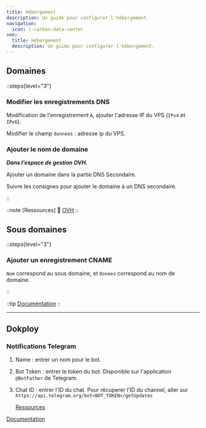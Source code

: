 ```yaml
---
title: Hébergement
description: Un guide pour configurer l'hébergement.
navigation:
  icon: i-carbon:data-center
seo:
  title: Hébergement
  description: Un guide pour configurer l'hébergement.
---
```


## Domaines

::steps{level="3"}

### Modifier les enregistrements DNS

Modification de l'enregistrement `A`, ajouter l'adresse IP du VPS (`IPv4` et `IPv6`).

Modifier le champ `données` : adresse ip du VPS.

### Ajouter le nom de domaine

***Dans l'espace de gestion OVH.***

Ajouter un domaine dans la partie DNS Secondaire.

Suivre les consignes pour ajouter le domaine à un DNS secondaire.

::

::note
[Ressources]
🔖 [OVH](https://support.us.ovhcloud.com/hc/en-us/articles/360012042099-How-to-Connect-Your-VPS-to-Your-Domain-Name)
::

## Sous domaines

::steps{level="3"}

### Ajouter un enregistrement CNAME

`Nom` correspond au sous domaine, et `Donées` correspond au nom de domaine.

::

::tip
[Documentation](https://fr.godaddy.com/help/ajouter-un-enregistrement-cname-19236)
::

---

## Dokploy

### Notifications Telegram

1. Name : entrer un nom pour le bot.

2. Bot Token : entrer le token du bot. Disponible sur l'application `@BotFather` de Telegram.

3. Chat ID : entrer l'ID du chat.
    Pour récuperer l'ID du channel, aller sur `https://api.telegram.org/bot<BOT_TOKEN>/getUpdates`

    [Ressources](https://gist.github.com/nafiesl/4ad622f344cd1dc3bb1ecbe468ff9f8a)

[Documentation](https://docs.dokploy.com/docs/core/telegram)